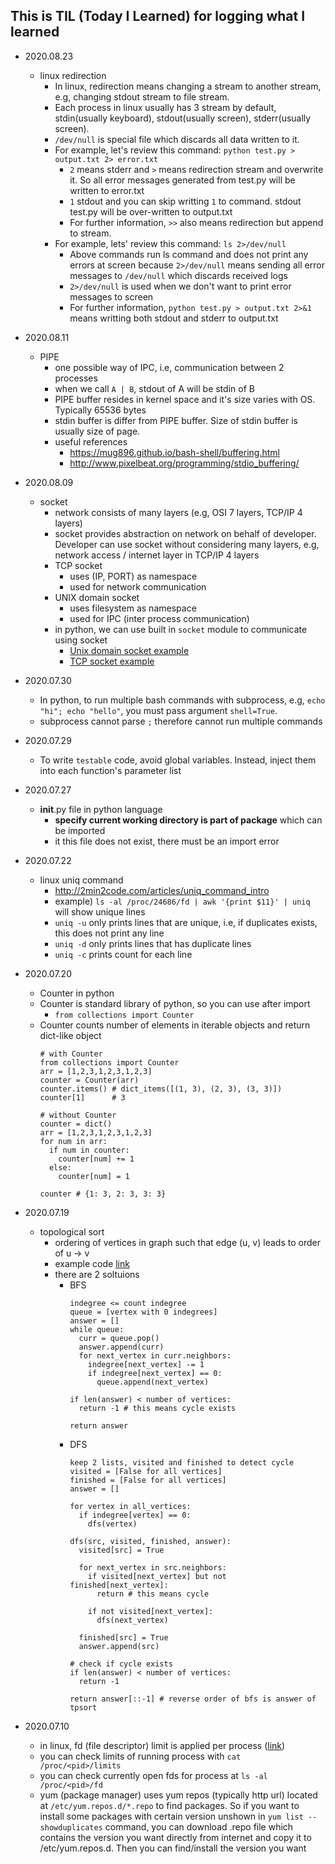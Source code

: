 ## This is TIL (Today I Learned) for logging what I learned

- 2020.08.23
  - linux redirection
    - In linux, redirection means changing a stream to another stream, e.g, changing stdout stream to file stream.
    - Each process in linux usually has 3 stream by default, stdin(usually keyboard), stdout(usually screen), stderr(usually screen).
    - `/dev/null` is special file which discards all data written to it.
    - For example, let's review this command: `python test.py > output.txt 2> error.txt`
      - `2` means stderr and `>` means redirection stream and overwrite it. So all error messages generated from test.py will be written to error.txt
      - `1` stdout and you can skip writting `1` to command. stdout test.py will be over-written to output.txt
      - For further information, `>>` also means redirection but append to stream. 
    - For example, lets' review this command: `ls 2>/dev/null`
      - Above commands run ls command and does not print any errors at screen because `2>/dev/null` means sending all error messages to `/dev/null` which discards received logs
      - `2>/dev/null` is used when we don't want to print error messages to screen
      - For further information, `python test.py > output.txt 2>&1` means writting both stdout and stderr to output.txt
- 2020.08.11
  - PIPE
    - one possible way of IPC, i.e, communication between 2 processes
    - when we call `A | B`, stdout of A will be stdin of B
    - PIPE buffer resides in kernel space and it's size varies with OS. Typically 65536 bytes
    - stdin buffer is differ from PIPE buffer. Size of stdin buffer is usually size of page.
    - useful references
      - https://mug896.github.io/bash-shell/buffering.html
      - http://www.pixelbeat.org/programming/stdio_buffering/
- 2020.08.09
  - socket
    - network consists of many layers (e.g, OSI 7 layers, TCP/IP 4 layers)
    - socket provides abstraction on network on behalf of developer. Developer can use socket without considering many layers, e.g, network access / internet layer in TCP/IP 4 layers
    - TCP socket
      - uses (IP, PORT) as namespace
      - used for network communication
    - UNIX domain socket
      - uses filesystem as namespace
      - used for IPC (inter process communication)
    - in python, we can use built in `socket` module to communicate using socket
      - [Unix domain socket example](https://pymotw.com/3/socket/uds.html)
      - [TCP socket example](https://wiki.python.org/moin/TcpCommunication)
- 2020.07.30
  - In python, to run multiple bash commands with subprocess, e.g, `echo "hi"; echo "hello"`, you must pass argument `shell=True`.
  - subprocess cannot parse `;` therefore cannot run multiple commands
- 2020.07.29
  - To write `testable` code, avoid global variables. Instead, inject them into each function's parameter list
- 2020.07.27
  - __init__.py file in python language
    - **specify current working directory is part of package** which can be imported
    - it this file does not exist, there must be an import error

- 2020.07.22
  - linux uniq command
    - http://2min2code.com/articles/uniq_command_intro
    - example) `ls -al /proc/24686/fd | awk '{print $11}' | uniq` will show unique lines
    - `uniq -u` only prints lines that are unique, i.e, if duplicates exists, this does not print any line
    - `uniq -d` only prints lines that has duplicate lines
    - `uniq -c` prints count for each line
- 2020.07.20
  - Counter in python
  - Counter is standard library of python, so you can use after import
    - `from collections import Counter`
  - Counter counts number of elements in iterable objects and return dict-like object
    ```
    # with Counter
    from collections import Counter
    arr = [1,2,3,1,2,3,1,2,3]
    counter = Counter(arr)
    counter.items() # dict_items([(1, 3), (2, 3), (3, 3)])
    counter[1]      # 3

    # without Counter
    counter = dict()
    arr = [1,2,3,1,2,3,1,2,3]
    for num in arr:
      if num in counter:
        counter[num] += 1
      else:
        counter[num] = 1

    counter # {1: 3, 2: 3, 3: 3}
    ```
- 2020.07.19
  - topological sort
    - ordering of vertices in graph such that edge (u, v) leads to order of u -> v
    - example code [link](https://github.com/BaeInpyo/ProgrammingStudy/blob/master/leetcode/july_challenge/course_schedule_2/sjw.py)
    - there are 2 soltuions
      - BFS
        ```
        indegree <= count indegree
        queue = [vertex with 0 indegrees]
        answer = []
        while queue:
          curr = queue.pop()
          answer.append(curr)
          for next_vertex in curr.neighbors:
            indegree[next_vertex] -= 1
            if indegree[next_vertex] == 0:
              queue.append(next_vertex)

        if len(answer) < number of vertices:
          return -1 # this means cycle exists

        return answer
        ```
      - DFS
        ```
        keep 2 lists, visited and finished to detect cycle
        visited = [False for all vertices]
        finished = [False for all vertices]
        answer = []

        for vertex in all_vertices:
          if indegree[vertex] == 0:
            dfs(vertex)

        dfs(src, visited, finished, answer):
          visited[src] = True

          for next_vertex in src.neighbors:
            if visited[next_vertex] but not finished[next_vertex]:
              return # this means cycle

            if not visited[next_vertex]:
              dfs(next_vertex)

          finished[src] = True
          answer.append(src)

        # check if cycle exists
        if len(answer) < number of vertices:
          return -1

        return answer[::-1] # reverse order of bfs is answer of tpsort
        ```
- 2020.07.10
  - in linux, fd (file descriptor) limit is applied per process ([link](https://unix.stackexchange.com/questions/55319/are-limits-conf-values-applied-on-a-per-process-basis))
  - you can check limits of running process with `cat /proc/<pid>/limits`
  - you can check currently open fds for process at `ls -al /proc/<pid>/fd`
  - yum (package manager) uses yum repos (typically http url) located at `/etc/yum.repos.d/*.repo` to find packages. So if you want to install some packages with certain version unshown in `yum list --showduplicates` command, you can download .repo file which contains the version you want directly from internet and copy it to /etc/yum.repos.d. Then you can find/install the version you want
